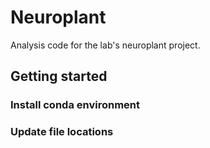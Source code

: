 # Neuroplant
Analysis code for the lab's neuroplant project.

## Getting started

### Install conda environment

### Update file locations


<!---
Google drive API tutorial: https://codelabs.developers.google.com/codelabs/gsuite-apis-intro/
try pydrive instead?
 --->
